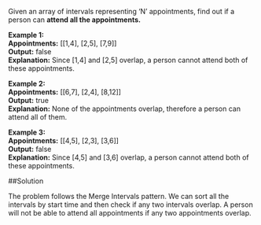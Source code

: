 Given an array of intervals representing ‘N’ appointments, find out if a person can **attend all the appointments.**

**Example 1:**  
**Appointments:** [[1,4], [2,5], [7,9]]  
**Output:** false  
**Explanation:** Since [1,4] and [2,5] overlap, a person cannot attend both of these appointments.

**Example 2:**  
**Appointments:** [[6,7], [2,4], [8,12]]  
**Output:** true  
**Explanation:** None of the appointments overlap, therefore a person can attend all of them.

**Example 3:**  
**Appointments:** [[4,5], [2,3], [3,6]]  
**Output:** false  
**Explanation:** Since [4,5] and [3,6] overlap, a person cannot attend both of these appointments.

##Solution

The problem follows the Merge Intervals pattern. We can sort all the intervals by start time and then check if any two
intervals overlap. A person will not be able to attend all appointments if any two appointments overlap.